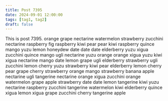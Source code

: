 ```yaml
---
title: Post 7395
date: 2024-09-01 12:00:00
tags: [tag1, tag2]
draft: false
---
```

This is post 7395.
orange
grape
nectarine
watermelon
strawberry
zucchini
nectarine
raspberry
fig
raspberry
kiwi
pear
pear
kiwi
raspberry
quince
mango
yuzu
lemon
honeydew
date
date
date
elderberry
yuzu
xigua
zucchini
quince
mango
ugli
nectarine
yuzu
orange
orange
xigua
yuzu
kiwi
xigua
nectarine
mango
date
lemon
grape
ugli
elderberry
strawberry
ugli
zucchini
lemon
cherry
yuzu
strawberry
kiwi
pear
elderberry
lemon
cherry
pear
grape
cherry
strawberry
orange
mango
strawberry
banana
apple
nectarine
ugli
tangerine
nectarine
orange
xigua
zucchini
orange
watermelon
grape
apple
strawberry
date
date
lemon
tangerine
kiwi
yuzu
nectarine
raspberry
zucchini
tangerine
watermelon
kiwi
elderberry
quince
xigua
lemon
xigua
grape
zucchini
cherry
tangerine
apple

